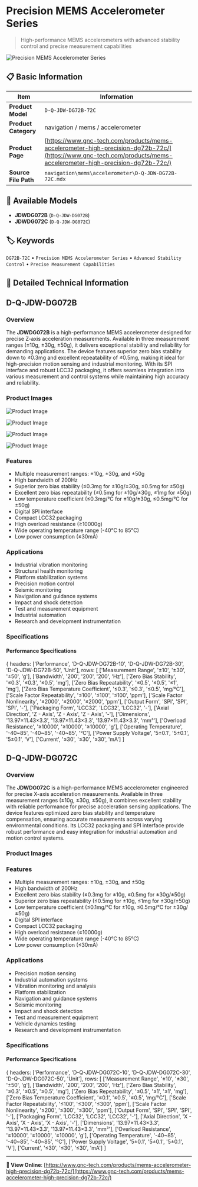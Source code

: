 # Precision MEMS Accelerometer Series

> High-performance MEMS accelerometers with advanced stability control and precise measurement capabilities

![Precision MEMS Accelerometer Series](https://www.gnc-tech.com/images/products/navigation/mems/accelerometer/D-Q-JDW-DG72B-72C/D-Q-JDW-DG72B-72C.webp)

## 📋 Basic Information

| Item | Information |
|------|------|
| **Product Model** | `D-Q-JDW-DG72B-72C` |
| **Product Category** | navigation / mems / accelerometer |
| **Product Page** | [https://www.gnc-tech.com/products/mems-accelerometer-high-precision-dg72b-72c/](https://www.gnc-tech.com/products/mems-accelerometer-high-precision-dg72b-72c/) |
| **Source File Path** | `navigation\mems\accelerometer\D-Q-JDW-DG72B-72C.mdx` |

## 🔧 Available Models

- **JDWDG072B** (`D-Q-JDW-DG072B`)
- **JDWDG072C** (`D-Q-JDW-DG072C`)

## 🏷️ Keywords

`DG72B-72C` • `Precision MEMS Accelerometer Series` • `Advanced Stability Control` • `Precise Measurement Capabilities`

## 📖 Detailed Technical Information

## D-Q-JDW-DG072B

### Overview

The **JDWDG072B** is a high-performance MEMS accelerometer designed for precise Z-axis acceleration measurements. Available in three measurement ranges (±10g, ±30g, ±50g), it delivers exceptional stability and reliability for demanding applications. The device features superior zero bias stability down to ≤0.3mg and excellent repeatability of ≤0.5mg, making it ideal for high-precision motion sensing and industrial monitoring. With its SPI interface and robust LCC32 packaging, it offers seamless integration into various measurement and control systems while maintaining high accuracy and reliability.

### Product Images

![Product Image](https://www.gnc-tech.com/products/navigation/mems/accelerometer/D-Q-JDW-DG72B-72C/D-Q-JDW-DG72B-72C-Slide-01.webp)

![Product Image](https://www.gnc-tech.com/products/navigation/mems/accelerometer/D-Q-JDW-DG72B-72C/D-Q-JDW-DG72B-72C-Slide-02.webp)

![Product Image](https://www.gnc-tech.com/products/navigation/mems/accelerometer/D-Q-JDW-DG72B-72C/D-Q-JDW-DG72B-72C-Slide-03.webp)

![Product Image](https://www.gnc-tech.com/products/navigation/mems/accelerometer/D-Q-JDW-DG72B-72C/D-Q-JDW-DG72B-72C-Slide-04.webp)

### Features

- Multiple measurement ranges: ±10g, ±30g, and ±50g
- High bandwidth of 200Hz
- Superior zero bias stability (≤0.3mg for ±10g/±30g, ≤0.5mg for ±50g)
- Excellent zero bias repeatability (≤0.5mg for ±10g/±30g, ≤1mg for ±50g)
- Low temperature coefficient (≤0.3mg/°C for ±10g/±30g, ≤0.5mg/°C for ±50g)
- Digital SPI interface
- Compact LCC32 packaging
- High overload resistance (≥10000g)
- Wide operating temperature range (-40°C to 85°C)
- Low power consumption (≤30mA)

### Applications

- Industrial vibration monitoring
- Structural health monitoring
- Platform stabilization systems
- Precision motion control
- Seismic monitoring
- Navigation and guidance systems
- Impact and shock detection
- Test and measurement equipment
- Industrial automation
- Research and development instrumentation

### Specifications

#### Performance Specifications
  
{
headers: ['Performance', 'D-Q-JDW-DG72B-10', 'D-Q-JDW-DG72B-30', 'D-Q-JDW-DG72B-50', 'Unit'],
rows: [
  ['Measurement Range', '±10', '±30', '±50', 'g'],
  ['Bandwidth', '200', '200', '200', 'Hz'],
  ['Zero Bias Stability', '≤0.3', '≤0.3', '≤0.5', 'mg'],
  ['Zero Bias Repeatability', '≤0.5', '≤0.5', '≤1', 'mg'],
  ['Zero Bias Temperature Coefficient', '≤0.3', '≤0.3', '≤0.5', 'mg/°C'],
  ['Scale Factor Repeatability', '≤100', '≤100', '≤100', 'ppm'],
  ['Scale Factor Nonlinearity', '≤2000', '≤2000', '≤2000', 'ppm'],
  ['Output Form', 'SPI', 'SPI', 'SPI', '-'],
  ['Packaging Form', 'LCC32', 'LCC32', 'LCC32', '-'],
  ['Axial Direction', 'Z - Axis', 'Z - Axis', 'Z - Axis', '-'],
  ['Dimensions', '13.97×11.43×3.3', '13.97×11.43×3.3', '13.97×11.43×3.3', 'mm³'],
  ['Overload Resistance', '≥10000', '≥10000', '≥10000', 'g'],
  ['Operating Temperature', '-40~85', '-40~85', '-40~85', '°C'],
  ['Power Supply Voltage', '5±0.1', '5±0.1', '5±0.1', 'V'],
  ['Current', '≤30', '≤30', '≤30', 'mA']
]

    
  

## D-Q-JDW-DG072C

### Overview

The **JDWDG072C** is a high-performance MEMS accelerometer engineered for precise X-axis acceleration measurements. Available in three measurement ranges (±10g, ±30g, ±50g), it combines excellent stability with reliable performance for precise acceleration sensing applications. The device features optimized zero bias stability and temperature compensation, ensuring accurate measurements across varying environmental conditions. Its LCC32 packaging and SPI interface provide robust performance and easy integration for industrial automation and motion control systems.

### Product Images

### Features

- Multiple measurement ranges: ±10g, ±30g, and ±50g
- High bandwidth of 200Hz
- Excellent zero bias stability (≤0.3mg for ±10g, ≤0.5mg for ±30g/±50g)
- Superior zero bias repeatability (≤0.5mg for ±10g, ≤1mg for ±30g/±50g)
- Low temperature coefficient (≤0.1mg/°C for ±10g, ≤0.5mg/°C for ±30g/±50g)
- Digital SPI interface
- Compact LCC32 packaging
- High overload resistance (≥10000g)
- Wide operating temperature range (-40°C to 85°C)
- Low power consumption (≤30mA)

### Applications

- Precision motion sensing
- Industrial automation systems
- Vibration monitoring and analysis
- Platform stabilization
- Navigation and guidance systems
- Seismic monitoring
- Impact and shock detection
- Test and measurement equipment
- Vehicle dynamics testing
- Research and development instrumentation

### Specifications

#### Performance Specifications
  
{
headers: ['Performance', 'D-Q-JDW-DG072C-10', 'D-Q-JDW-DG072C-30', 'D-Q-JDW-DG072C-50', 'Unit'],
rows: [
  ['Measurement Range', '±10', '±30', '±50', 'g'],
  ['Bandwidth', '200', '200', '200', 'Hz'],
  ['Zero Bias Stability', '≤0.3', '≤0.5', '≤0.5', 'mg'],
  ['Zero Bias Repeatability', '≤0.5', '≤1', '≤1', 'mg'],
  ['Zero Bias Temperature Coefficient', '≤0.1', '≤0.5', '≤0.5', 'mg/°C'],
  ['Scale Factor Repeatability', '≤100', '≤300', '≤300', 'ppm'],
  ['Scale Factor Nonlinearity', '≤200', '≤300', '≤300', 'ppm'],
  ['Output Form', 'SPI', 'SPI', 'SPI', '-'],
  ['Packaging Form', 'LCC32', 'LCC32', 'LCC32', '-'],
  ['Axial Direction', 'X - Axis', 'X - Axis', 'X - Axis', '-'],
  ['Dimensions', '13.97×11.43×3.3', '13.97×11.43×3.3', '13.97×11.43×3.3', 'mm³'],
  ['Overload Resistance', '≥10000', '≥10000', '≥10000', 'g'],
  ['Operating Temperature', '-40~85', '-40~85', '-40~85', '°C'],
  ['Power Supply Voltage', '5±0.1', '5±0.1', '5±0.1', 'V'],
  ['Current', '≤30', '≤30', '≤30', 'mA']
]

    
  

---

**🔗 View Online**: [https://www.gnc-tech.com/products/mems-accelerometer-high-precision-dg72b-72c/](https://www.gnc-tech.com/products/mems-accelerometer-high-precision-dg72b-72c/)
